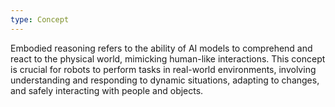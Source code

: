 ```yaml
---
type: Concept
---
```


Embodied reasoning refers to the ability of AI models to comprehend and react to the physical world, mimicking human-like interactions. This concept is crucial for robots to perform tasks in real-world environments, involving understanding and responding to dynamic situations, adapting to changes, and safely interacting with people and objects.